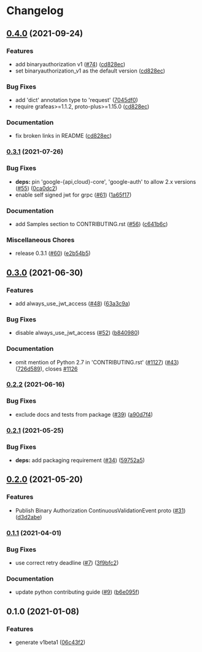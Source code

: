 # Changelog

## [0.4.0](https://www.github.com/googleapis/python-binary-authorization/compare/v0.3.1...v0.4.0) (2021-09-24)


### Features

* add binaryauthorization v1 ([#74](https://www.github.com/googleapis/python-binary-authorization/issues/74)) ([cd828ec](https://www.github.com/googleapis/python-binary-authorization/commit/cd828ec45edb5a297607ea7e9f94c39e68ef2d7d))
* set binaryauthorization_v1 as the default version ([cd828ec](https://www.github.com/googleapis/python-binary-authorization/commit/cd828ec45edb5a297607ea7e9f94c39e68ef2d7d))


### Bug Fixes

* add 'dict' annotation type to 'request' ([7045df0](https://www.github.com/googleapis/python-binary-authorization/commit/7045df0313b0c6f05662745e90c28626d292d64e))
* require grafeas>=1.1.2, proto-plus>=1.15.0 ([cd828ec](https://www.github.com/googleapis/python-binary-authorization/commit/cd828ec45edb5a297607ea7e9f94c39e68ef2d7d))


### Documentation

* fix broken links in README ([cd828ec](https://www.github.com/googleapis/python-binary-authorization/commit/cd828ec45edb5a297607ea7e9f94c39e68ef2d7d))

### [0.3.1](https://www.github.com/googleapis/python-binary-authorization/compare/v0.3.0...v0.3.1) (2021-07-26)


### Bug Fixes

* **deps:** pin 'google-{api,cloud}-core', 'google-auth' to allow 2.x versions ([#55](https://www.github.com/googleapis/python-binary-authorization/issues/55)) ([0ca0dc2](https://www.github.com/googleapis/python-binary-authorization/commit/0ca0dc2671bb8920f56bcbd057b9a13d7b23bf7f))
* enable self signed jwt for grpc ([#61](https://www.github.com/googleapis/python-binary-authorization/issues/61)) ([1a65f17](https://www.github.com/googleapis/python-binary-authorization/commit/1a65f171f677b7ca659ffe98051f432bed342209))


### Documentation

* add Samples section to CONTRIBUTING.rst ([#56](https://www.github.com/googleapis/python-binary-authorization/issues/56)) ([c641b6c](https://www.github.com/googleapis/python-binary-authorization/commit/c641b6c148779e1952149e5ce5edf62fa0a1c642))


### Miscellaneous Chores

* release 0.3.1 ([#60](https://www.github.com/googleapis/python-binary-authorization/issues/60)) ([e2b54b5](https://www.github.com/googleapis/python-binary-authorization/commit/e2b54b5a97f23c6a01bce151b4fb5809f089f1d6))

## [0.3.0](https://www.github.com/googleapis/python-binary-authorization/compare/v0.2.2...v0.3.0) (2021-06-30)


### Features

* add always_use_jwt_access ([#48](https://www.github.com/googleapis/python-binary-authorization/issues/48)) ([63a3c9a](https://www.github.com/googleapis/python-binary-authorization/commit/63a3c9a8f8c9ab97436882adc7658260aa66df9d))


### Bug Fixes

* disable always_use_jwt_access ([#52](https://www.github.com/googleapis/python-binary-authorization/issues/52)) ([b840980](https://www.github.com/googleapis/python-binary-authorization/commit/b84098014328d14531caafe30585a5bd55c216f4))


### Documentation

* omit mention of Python 2.7 in 'CONTRIBUTING.rst' ([#1127](https://www.github.com/googleapis/python-binary-authorization/issues/1127)) ([#43](https://www.github.com/googleapis/python-binary-authorization/issues/43)) ([726d589](https://www.github.com/googleapis/python-binary-authorization/commit/726d58920de4e97a70cbbe1fd88ac427224ba1ea)), closes [#1126](https://www.github.com/googleapis/python-binary-authorization/issues/1126)

### [0.2.2](https://www.github.com/googleapis/python-binary-authorization/compare/v0.2.1...v0.2.2) (2021-06-16)


### Bug Fixes

* exclude docs and tests from package ([#39](https://www.github.com/googleapis/python-binary-authorization/issues/39)) ([a90d7f4](https://www.github.com/googleapis/python-binary-authorization/commit/a90d7f46ca54c3bf805208bff157cfbc48a14234))

### [0.2.1](https://www.github.com/googleapis/python-binary-authorization/compare/v0.2.0...v0.2.1) (2021-05-25)


### Bug Fixes

* **deps:** add packaging requirement ([#34](https://www.github.com/googleapis/python-binary-authorization/issues/34)) ([59752a5](https://www.github.com/googleapis/python-binary-authorization/commit/59752a57cd6fb9a9e4d4caeb0b27793ce829d37c))

## [0.2.0](https://www.github.com/googleapis/python-binary-authorization/compare/v0.1.1...v0.2.0) (2021-05-20)


### Features

* Publish Binary Authorization ContinuousValidationEvent proto ([#31](https://www.github.com/googleapis/python-binary-authorization/issues/31)) ([d3d2abe](https://www.github.com/googleapis/python-binary-authorization/commit/d3d2abeb22bad714de0591916c1065fda7305a92))

### [0.1.1](https://www.github.com/googleapis/python-binary-authorization/compare/v0.1.0...v0.1.1) (2021-04-01)


### Bug Fixes

* use correct retry deadline ([#7](https://www.github.com/googleapis/python-binary-authorization/issues/7)) ([3f9bfc2](https://www.github.com/googleapis/python-binary-authorization/commit/3f9bfc2b1c5b6d520716b194daf175e1030135b0))


### Documentation

* update python contributing guide ([#9](https://www.github.com/googleapis/python-binary-authorization/issues/9)) ([b6e095f](https://www.github.com/googleapis/python-binary-authorization/commit/b6e095ff6a1f7422e9f1ce9132d32871f800aab7))

## 0.1.0 (2021-01-08)


### Features

* generate v1beta1 ([06c43f2](https://www.github.com/googleapis/python-binary-authorization/commit/06c43f24701da8f301be5bc04a6ec83a25edc41f))
